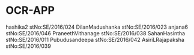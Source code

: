 # OCR-APP

hashika2            stNo:SE/2016/024
DilanMadushanka     stNo:SE/2016/023
anjana6             stNo:SE/2016/046
PraneethVithanage   stNo:SE/2016/038
SahanHasintha       stNo:SE/2016/011
Pubudusandeepa      stNo:SE/2016/042
AsiriLRajapaksha    stNo:SE/2016/039